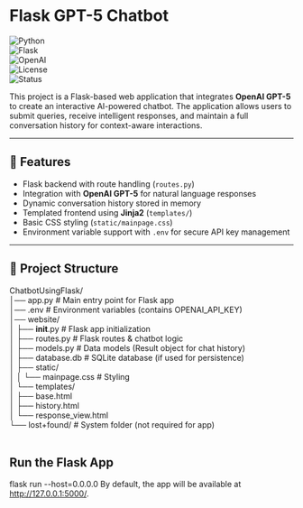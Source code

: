 # Flask GPT-5 Chatbot  
![Python](https://img.shields.io/badge/python-3.9%2B-blue.svg)  
![Flask](https://img.shields.io/badge/flask-2.0+-black.svg)  
![OpenAI](https://img.shields.io/badge/OpenAI-GPT--5-412991.svg)  
![License](https://img.shields.io/badge/license-MIT-green.svg)  
![Status](https://img.shields.io/badge/status-active-success.svg)  

This project is a Flask-based web application that integrates **OpenAI GPT-5** to create an interactive AI-powered chatbot. The application allows users to submit queries, receive intelligent responses, and maintain a full conversation history for context-aware interactions.  

---

## 🚀 Features  
- Flask backend with route handling (`routes.py`)  
- Integration with **OpenAI GPT-5** for natural language responses  
- Dynamic conversation history stored in memory  
- Templated frontend using **Jinja2** (`templates/`)  
- Basic CSS styling (`static/mainpage.css`)  
- Environment variable support with `.env` for secure API key management  

---

## 📂 Project Structure  
ChatbotUsingFlask/  <br>
│── app.py                # Main entry point for Flask app   <br>
│── .env                  # Environment variables (contains OPENAI_API_KEY)   <br>
│── website/   <br>
│   ├── __init__.py        # Flask app initialization   <br>
│   ├── routes.py          # Flask routes & chatbot logic   <br>
│   ├── models.py          # Data models (Result object for chat history)   <br>
│   ├── database.db        # SQLite database (if used for persistence)   <br>
│   ├── static/   <br>
│   │   └── mainpage.css   # Styling   <br>
│   └── templates/   <br>
│       ├── base.html   <br>
│       ├── history.html   <br>
│       └── response_view.html   <br>
└── lost+found/            # System folder (not required for app)   <br>
   <br>



## Run the Flask App
flask run --host=0.0.0.0
By default, the app will be available at http://127.0.0.1:5000/.
